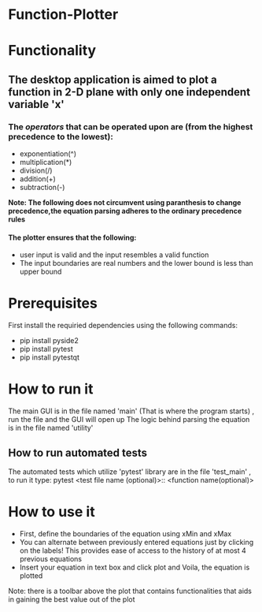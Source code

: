 # Function-Plotter


# Functionality
## The desktop application is aimed to plot a function in 2-D plane with only one independent variable 'x'

### The *operators* that can be operated upon are (from the highest precedence to the lowest):
* exponentiation(^)
* multiplication(*)
* division(/)
* addition(+)
* subtraction(-)

**Note: The following does not circumvent using paranthesis to change precedence,the equation parsing adheres to the ordinary precedence rules**
#### The plotter ensures that the following:
* user input is valid and the input resembles a valid function
* The input boundaries are real numbers and the lower bound is less than upper bound

# Prerequisites
First install the requiried dependencies using the following commands:
* pip install pyside2
* pip install pytest
* pip install pytestqt


# How to run it
The main GUI is in the file named 'main' (That is where the program starts) , run the file and the GUI will open up
The logic behind parsing the equation is in the file named 'utility'

## How to run automated tests
The automated tests which utilize 'pytest' library are in the file 'test_main' , to run it type:
pytest <relative directory name> <test file name (optional)>:: <function name(optional)>

# How to use it
* First, define the boundaries of the equation using xMin and xMax
* You can alternate between previously entered equations just by clicking on the labels! This provides ease of access to the history of at most 4 previous equations
* Insert your equation in text box and click plot and Voila, the equation is plotted

Note: there is a toolbar above the plot that contains functionalities that aids in gaining the best value out of the plot

